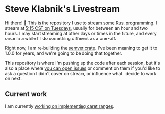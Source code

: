 # Steve Klabnik's Livestream

Hi there! 👋 This is the repository I use to [stream some Rust
programming][stream]. I stream at [5:15 CST on Tuesdays][stream-time],
usually for between an hour and two hours. I may start streaming at other
days or times in the future, and every once in a while I'll do something
different as a one-off.

Right now, I am re-building the [semver crate][semver-crate]. I've been meaning
to get it to 1.0.0 for years, and we're going to be doing that together.

This repository is where I'm pushing up the code after each session, but it's
also a place where [you can open issues][issues] or comment on them if you'd
like to ask a question I didn't cover on stream, or influence what I decide
to work on next.

[stream]: https://www.twitch.tv/steveklabnik
[stream-time]: https://everytimezone.com/?t=5f31df80,537
[semver-crate]: https://crates.io/crates/semver
[issues]: https://github.com/steveklabnik/livestream/issues

## Current work

I am currently [working on implementing caret
ranges](https://github.com/steveklabnik/livestream/issues/2).

